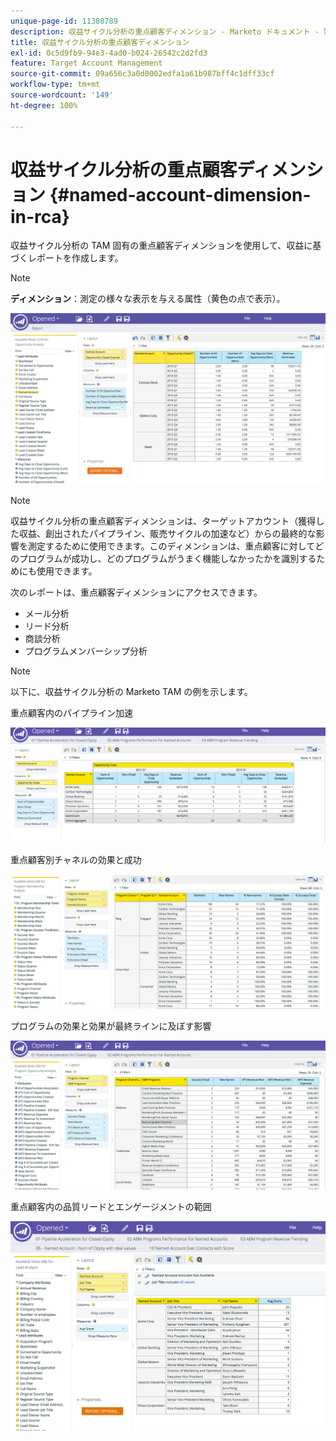 ```yaml
---
unique-page-id: 11380789
description: 収益サイクル分析の重点顧客ディメンション - Marketo ドキュメント - 製品ドキュメント
title: 収益サイクル分析の重点顧客ディメンション
exl-id: 0c5d9fb9-94e3-4ad0-b024-26542c2d2fd3
feature: Target Account Management
source-git-commit: 09a656c3a0d0002edfa1a61b987bff4c1dff33cf
workflow-type: tm+mt
source-wordcount: '149'
ht-degree: 100%

---
```


# 収益サイクル分析の重点顧客ディメンション {#named-account-dimension-in-rca}

収益サイクル分析の TAM 固有の重点顧客ディメンションを使用して、収益に基づくレポートを作成します。

>[!NOTE]
>
>**ディメンション**：測定の様々な表示を与える属性（黄色の点で表示）。

![](assets/one-2.png)

>[!NOTE]
>
>収益サイクル分析の重点顧客ディメンションは、ターゲットアカウント（獲得した収益、創出されたパイプライン、販売サイクルの加速など）からの最終的な影響を測定するために使用できます。このディメンションは、重点顧客に対してどのプログラムが成功し、どのプログラムがうまく機能しなかったかを識別するためにも使用できます。

次のレポートは、重点顧客ディメンションにアクセスできます。

* メール分析
* リード分析
* 商談分析
* プログラムメンバーシップ分析

>[!NOTE]
>
>以下に、収益サイクル分析の Marketo TAM の例を示します。

重点顧客内のパイプライン加速

![](assets/two-1.png)

重点顧客別チャネルの効果と成功

![](assets/three-2.png)

プログラムの効果と効果が最終ラインに及ぼす影響

![](assets/four-3.png)

重点顧客内の品質リードとエンゲージメントの範囲

![](assets/five-2.png)
